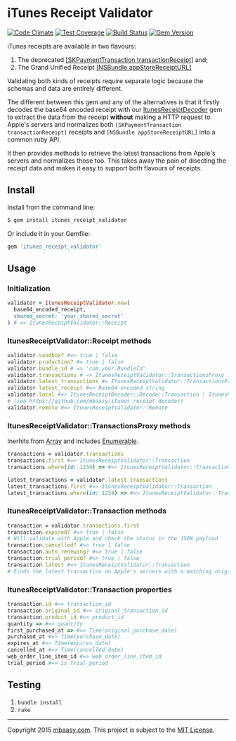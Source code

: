 # iTunes Receipt Validator

[![Code Climate](https://codeclimate.com/github/mbaasy/itunes_receipt_validator/badges/gpa.svg)](https://codeclimate.com/github/mbaasy/itunes_receipt_validator)
[![Test Coverage](https://codeclimate.com/github/mbaasy/itunes_receipt_validator/badges/coverage.svg)](https://codeclimate.com/github/mbaasy/itunes_receipt_validator/coverage)
[![Build Status](https://travis-ci.org/mbaasy/itunes_receipt_validator.svg?branch=master)](https://travis-ci.org/mbaasy/itunes_receipt_validator)
[![Gem Version](https://badge.fury.io/rb/itunes_receipt_validator.svg)](https://badge.fury.io/rb/itunes_receipt_validator)

iTunes receipts are available in two flavours:

1. The deprecated [[SKPaymentTransaction transactionReceipt]](https://developer.apple.com/library/ios/documentation/StoreKit/Reference/SKPaymentTransaction_Class/#//apple_ref/occ/instp/SKPaymentTransaction/transactionReceipt) and;
1. The Grand Unified Receipt [[NSBundle appStoreReceiptURL]](https://developer.apple.com/library/prerelease/ios/documentation/Cocoa/Reference/Foundation/Classes/NSBundle_Class/#//apple_ref/occ/instp/NSBundle/appStoreReceiptURL)

Validating both kinds of receipts require separate logic because the schemas and data are entirely different.

The different between this gem and any of the alternatives is that it firstly decodes the base64 encoded receipt with our [ItunesReceiptDecoder](https://github.com/mbaasy/itunes_receipt_decoder) gem to extract the data from the receipt **without** making a HTTP request to Apple's servers and normalizes both `[SKPaymentTransaction transactionReceipt]` receipts and `[NSBundle appStoreReceiptURL]` into a common ruby API.

It then provides methods to retrieve the latest transactions from Apple's servers and normalizes those too. This takes away the pain of disecting the receipt data and makes it easy to support both flavours of receipts.

## Install

Install from the command line:

```sh
$ gem install itunes_receipt_validator
```

Or include it in your Gemfile:

```ruby
gem 'itunes_receipt_validator'
```

## Usage

### Initialization

```ruby
validator = ItunesReceiptValidator.new(
  base64_encoded_receipt,
  shared_secret: 'your_shared_secret'
) # => ItunesReceiptValidator::Receipt
```

### ItunesReceiptValidator::Receipt methods

```ruby
validator.sandbox? #=> true | false
validator.production? #= true | false
validator.bundle_id # => 'com.your.BundleId'
validator.transactions # => ItunesReceiptValidator::TransactionsProxy
validator.latest_transactions #= ItunesReceiptValidator::TransactionsProxy
validator.latest_receipt #=> Base64 encoded string
validator.local #=> ItunesReceiptDecoder::Decode::Transaction | ItunesReceiptDecoder::Decode::Unified
# (see https://github.com/mbaasy/itunes_receipt_decoder)
validator.remote #=> ItunesReceiptValidator::Remote
```

### ItunesReceiptValidator::TransactionsProxy methods

Inerhits from [Array](http://apidock.com/ruby/Array) and includes [Enumerable](http://apidock.com/ruby/Enumerable).

```ruby
transactions = validator.transactions
transactions.first #=> ItunesReceiptValidator::Transaction
transactions.where(id: 1234) => #=> ItunesReceiptValidator::Transaction

latest_transactions = validator.latest_transactions
latest_transactions.first #=> ItunesReceiptValidator::Transaction
latest_transactions.where(id: 1234) => #=> ItunesReceiptValidator::Transaction
```

### ItunesReceiptValidator::Transaction methods

```ruby
transaction = validator.transactions.first
transaction.expired? #=> true | false
# Will validate with Apple and check the status in the JSON payload
transaction.cancelled? #=> true | false
transaction.auto_renewing? #=> true | false
transaction.trial_period? #=> true | false
transaction.latest #=> ItunesReceiptValidator::Transaction
# Finds the latest transaction on Apple's servers with a matching original_transaction_id
```

### ItunesReceiptValidator::Transaction properties
``` ruby
transaction.id #=> transaction_id
transaction.original_id #=> original_transaction_id
transaction.product_id #=> product_id
quantity => #=> quantity
first_purchased_at => #=> Time(original_purchase_date)
purchased_at #=> Time(purchase_date)
expires_at #=> Time(expires_date)
cancelled_at #=> Time(cancelled_date)
web_order_line_item_id #=> web_order_line_item_id
trial_period #=> is_trial_period
```

## Testing

1. `bundle install`
1. `rake`

---

Copyright 2015 [mbaasy.com](https://mbaasy.com/). This project is subject to the [MIT License](/LICENSE).
